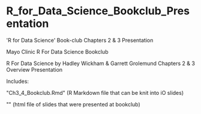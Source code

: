 # R_for_Data_Science_Bookclub_Presentation
'R for Data Science' Book-club Chapters 2 &amp; 3 Presentation

Mayo Clinic R For Data Science Bookclub

R For Data Science by Hadley Wickham & Garrett Grolemund 
Chapters 2 & 3 Overview Presentation

Includes:  


"Ch3_4_Bookclub.Rmd" (R Markdown file that can be knit into iO slides)  


"" (html file of slides that were presented at bookclub)
